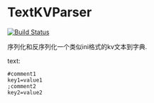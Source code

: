﻿# TextKVParser

[![Build Status](https://travis-ci.com/shichao402/TextKVParser.svg?branch=master)](https://travis-ci.com/shichao402/TextKVParser)

序列化和反序列化一个类似ini格式的kv文本到字典.

text:
```text
#comment1
key1=value1
;comment2
key2=value2
```
